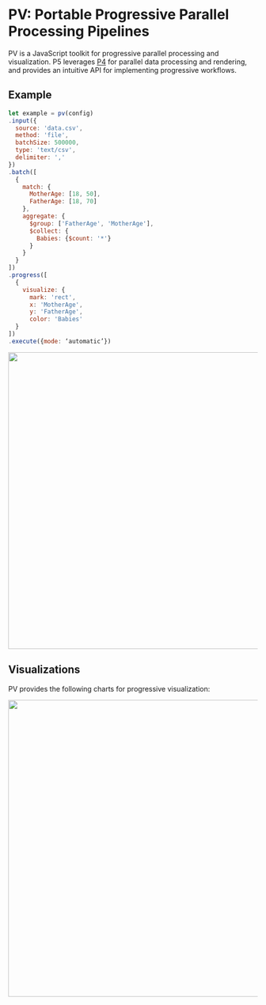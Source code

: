 # PV: Portable Progressive Parallel Processing Pipelines

PV is a JavaScript toolkit for progressive parallel processing and visualization. P5 leverages [P4](https://github.com/jpkli/p4) for parallel data processing and rendering, and provides an intuitive API for implementing progressive workflows. 


## Example 
```javascript
let example = pv(config)
.input({
  source: 'data.csv',
  method: 'file',
  batchSize: 500000,
  type: 'text/csv',
  delimiter: ','
})
.batch([
  {
    match: {
      MotherAge: [18, 50],
      FatherAge: [18, 70]
    },
    aggregate: {
      $group: ['FatherAge', 'MotherAge'],
      $collect: {
        Babies: {$count: '*'}
      }
    }
  }
])
.progress([
  {
    visualize: {
      mark: 'rect',
      x: 'MotherAge',
      y: 'FatherAge',
      color: 'Babies'
  }
])
.execute({mode: ‘automatic’})
```

<img width=600 src="https://jpkli.github.io/demos/images/p5/example.png">


## Visualizations
PV provides the following charts for progressive visualization:

<img width=600 src="https://jpkli.github.io/demos/images/p5/charts.png">
